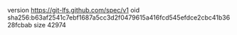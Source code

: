 version https://git-lfs.github.com/spec/v1
oid sha256:b63af2541c7ebf1687a5cc3d2f0479615a416fcd545efdce2cbc41b3628fcbab
size 42974
